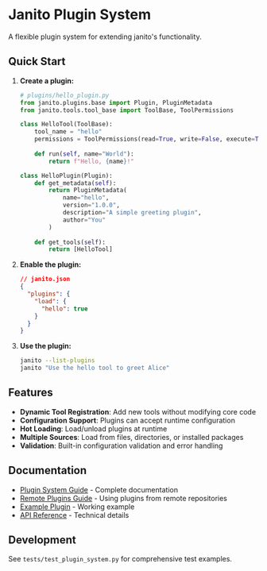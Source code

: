 # Janito Plugin System

A flexible plugin system for extending janito's functionality.

## Quick Start

1. **Create a plugin:**
   ```python
   # plugins/hello_plugin.py
   from janito.plugins.base import Plugin, PluginMetadata
   from janito.tools.tool_base import ToolBase, ToolPermissions

   class HelloTool(ToolBase):
       tool_name = "hello"
       permissions = ToolPermissions(read=True, write=False, execute=True)
       
       def run(self, name="World"):
           return f"Hello, {name}!"

   class HelloPlugin(Plugin):
       def get_metadata(self):
           return PluginMetadata(
               name="hello",
               version="1.0.0",
               description="A simple greeting plugin",
               author="You"
           )
       
       def get_tools(self):
           return [HelloTool]
   ```

2. **Enable the plugin:**
   ```json
   // janito.json
   {
     "plugins": {
       "load": {
         "hello": true
       }
     }
   }
   ```

3. **Use the plugin:**
   ```bash
   janito --list-plugins
   janito "Use the hello tool to greet Alice"
   ```

## Features

- **Dynamic Tool Registration**: Add new tools without modifying core code
- **Configuration Support**: Plugins can accept runtime configuration
- **Hot Loading**: Load/unload plugins at runtime
- **Multiple Sources**: Load from files, directories, or installed packages
- **Validation**: Built-in configuration validation and error handling

## Documentation

- [Plugin System Guide](docs/guides/plugins.md) - Complete documentation
- [Remote Plugins Guide](docs/guides/remote-plugins.md) - Using plugins from remote repositories
- [Example Plugin](plugins/example_plugin.py) - Working example
- [API Reference](docs/reference/plugins.md) - Technical details

## Development

See `tests/test_plugin_system.py` for comprehensive test examples.